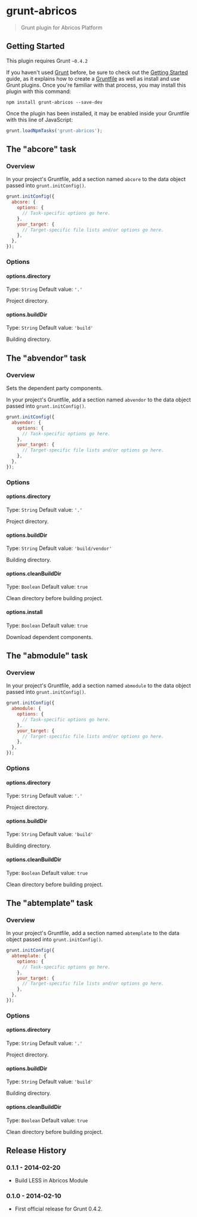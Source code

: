 # grunt-abricos

> Grunt plugin for Abricos Platform

## Getting Started
This plugin requires Grunt `~0.4.2`

If you haven't used [Grunt](http://gruntjs.com/) before, be sure to check out the [Getting Started](http://gruntjs.com/getting-started) guide, as it explains how to create a [Gruntfile](http://gruntjs.com/sample-gruntfile) as well as install and use Grunt plugins. Once you're familiar with that process, you may install this plugin with this command:

```shell
npm install grunt-abricos --save-dev
```

Once the plugin has been installed, it may be enabled inside your Gruntfile with this line of JavaScript:

```js
grunt.loadNpmTasks('grunt-abricos');
```

## The "abcore" task

### Overview
In your project's Gruntfile, add a section named `abcore` to the data object passed into `grunt.initConfig()`.

```js
grunt.initConfig({
  abcore: {
    options: {
      // Task-specific options go here.
    },
    your_target: {
      // Target-specific file lists and/or options go here.
    },
  },
});
```

### Options

#### options.directory
Type: `String`
Default value: `'.'`

Project directory.

#### options.buildDir
Type: `String`
Default value: `'build'`

Building directory.


## The "abvendor" task

### Overview
Sets the dependent party components.

In your project's Gruntfile, add a section named `abvendor` to the data object passed into `grunt.initConfig()`.

```js
grunt.initConfig({
  abvendor: {
    options: {
      // Task-specific options go here.
    },
    your_target: {
      // Target-specific file lists and/or options go here.
    },
  },
});
```

### Options

#### options.directory
Type: `String`
Default value: `'.'`

Project directory.

#### options.buildDir
Type: `String`
Default value: `'build/vendor'`

Building directory.

#### options.cleanBuildDir
Type: `Boolean`
Default value: `true`

Clean directory before building project.

#### options.install
Type: `Boolean`
Default value: `true`

Download dependent components.


## The "abmodule" task

### Overview
In your project's Gruntfile, add a section named `abmodule` to the data object passed into `grunt.initConfig()`.

```js
grunt.initConfig({
  abmodule: {
    options: {
      // Task-specific options go here.
    },
    your_target: {
      // Target-specific file lists and/or options go here.
    },
  },
});
```

### Options

#### options.directory
Type: `String`
Default value: `'.'`

Project directory.

#### options.buildDir
Type: `String`
Default value: `'build'`

Building directory.

#### options.cleanBuildDir
Type: `Boolean`
Default value: `true`

Clean directory before building project.


## The "abtemplate" task

### Overview
In your project's Gruntfile, add a section named `abtemplate` to the data object passed into `grunt.initConfig()`.

```js
grunt.initConfig({
  abtemplate: {
    options: {
      // Task-specific options go here.
    },
    your_target: {
      // Target-specific file lists and/or options go here.
    },
  },
});
```

### Options

#### options.directory
Type: `String`
Default value: `'.'`

Project directory.

#### options.buildDir
Type: `String`
Default value: `'build'`

Building directory.

#### options.cleanBuildDir
Type: `Boolean`
Default value: `true`

Clean directory before building project.


## Release History


### 0.1.1 - 2014-02-20

- Build LESS in Abricos Module


### 0.1.0 - 2014-02-10

 - First official release for Grunt 0.4.2.
